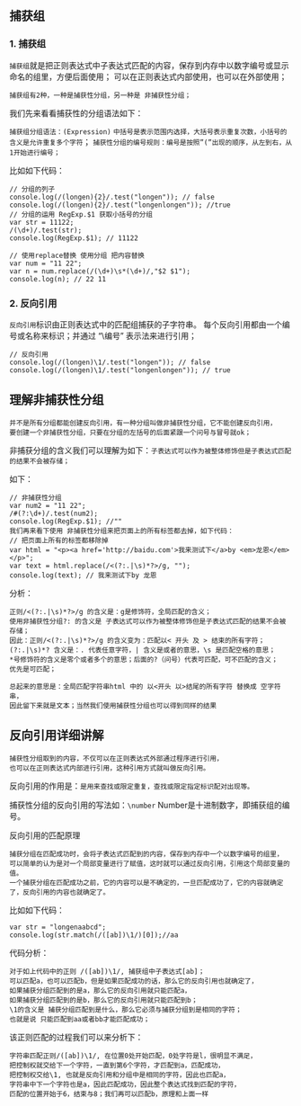 ## 捕获组

### 1. 捕获组
`捕获组`就是把正则表达式中子表达式匹配的内容，保存到内存中以数字编号或显示命名的组里，方便后面使用；
可以在正则表达式内部使用，也可以在外部使用；

`捕获组有2种，一种是捕获性分组，另一种是 非捕获性分组；`

我们先来看看捕获性的分组语法如下：

`捕获组分组语法：(Expression)`
`中括号是表示范围内选择，大括号表示重复次数，小括号的含义是允许重复多个字符`；
`捕获性分组的编号规则：编号是按照”(”出现的顺序，从左到右，从1开始进行编号；`

比如如下代码：

```
// 分组的列子
console.log(/(longen){2}/.test("longen")); // false
console.log(/(longen){2}/.test("longenlongen")); //true
// 分组的运用 RegExp.$1 获取小括号的分组
var str = 11122;
/(\d+)/.test(str);
console.log(RegExp.$1); // 11122

// 使用replace替换 使用分组 把内容替换
var num = "11 22";
var n = num.replace(/(\d+)\s*(\d+)/,"$2 $1");
console.log(n); // 22 11
```

### 2. 反向引用

`反向引用`标识由正则表达式中的匹配组捕获的子字符串。
每个反向引用都由一个编号或名称来标识；并通过 “\编号” 表示法来进行引用；

```
// 反向引用
console.log(/(longen)\1/.test("longen")); // false
console.log(/(longen)\1/.test("longenlongen")); // true
```

## 理解非捕获性分组
```
并不是所有分组都能创建反向引用，有一种分组叫做非捕获性分组，它不能创建反向引用，
要创建一个非捕获性分组，只要在分组的左括号的后面紧跟一个问号与冒号就ok；
```
非捕获分组的含义我们可以理解为如下：`子表达式可以作为被整体修饰但是子表达式匹配的结果不会被存储；`

如下：

```
// 非捕获性分组
var num2 = "11 22";
/#(?:\d+)/.test(num2);
console.log(RegExp.$1); //""
我们再来看下使用 非捕获性分组来把页面上的所有标签都去掉，如下代码：
// 把页面上所有的标签都移除掉
var html = "<p><a href='http://baidu.com'>我来测试下</a>by <em>龙恩</em></p>";
var text = html.replace(/<(?:.|\s)*?>/g, "");
console.log(text); // 我来测试下by 龙恩
```

分析：
```
正则/<(?:.|\s)*?>/g 的含义是：g是修饰符，全局匹配的含义；
使用非捕获性分组?: 的含义是 子表达式可以作为被整体修饰但是子表达式匹配的结果不会被存储；
因此：正则/<(?:.|\s)*?>/g 的含义变为：匹配以< 开头 及 > 结束的所有字符；
(?:.|\s)*? 含义是：. 代表任意字符，| 含义是或者的意思，\s 是匹配空格的意思；
*号修饰符的含义是零个或者多个的意思；后面的?（问号）代表可匹配，可不匹配的含义；
优先是可匹配；

总起来的意思是：全局匹配字符串html 中的 以<开头 以>结尾的所有字符 替换成 空字符串，
因此留下来就是文本；当然我们使用捕获性分组也可以得到同样的结果
```


## 反向引用详细讲解
```
捕获性分组取到的内容，不仅可以在正则表达式外部通过程序进行引用，
也可以在正则表达式内部进行引用，这种引用方式就叫做反向引用。
```

反向引用的作用是：`是用来查找或限定重复，查找或限定指定标识配对出现等。`

捕获性分组的反向引用的写法如：`\number`
Number是十进制数字，即捕获组的编号。

反向引用的匹配原理
```
捕获分组在匹配成功时，会将子表达式匹配到的内容，保存到内存中一个以数字编号的组里，
可以简单的认为是对一个局部变量进行了赋值，这时就可以通过反向引用，引用这个局部变量的值。
一个捕获分组在匹配成功之前，它的内容可以是不确定的，一旦匹配成功了，它的内容就确定了，反向引用的内容也就确定了。
```

比如如下代码：

```
var str = "longenaabcd";
console.log(str.match(/([ab])\1/)[0]);//aa
```

代码分析：
```
对于如上代码中的正则 /([ab])\1/, 捕获组中子表达式[ab]；
可以匹配a，也可以匹配b，但是如果匹配成功的话，那么它的反向引用也就确定了，
如果捕获分组匹配到的是a，那么它的反向引用就只能匹配a，
如果捕获分组匹配到的是b，那么它的反向引用就只能匹配到b；
\1的含义是 捕获分组匹配到是什么，那么它必须与捕获分组到是相同的字符；
也就是说 只能匹配到aa或者bb才能匹配成功；
```

该正则匹配的过程我们可以来分析下：
```
字符串匹配正则/([ab])\1/, 在位置0处开始匹配，0处字符是l，很明显不满足，
把控制权就交给下一个字符，一直到第6个字符，才匹配到a，匹配成功，
把控制权交给\1, 也就是反向引用和分组中是相同的字符，因此也匹配a，
字符串中下一个字符也是a，因此匹配成功，因此整个表达式找到匹配的字符，
匹配的位置开始于6，结束与8；我们再可以匹配b，原理和上面一样
```